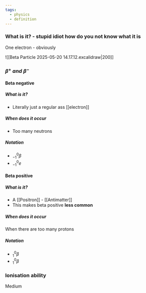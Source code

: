 ```yaml
---
tags:
  - physics
  - definition
---
```

### What is it? - stupid idiot how do you not know what it is
One electron - obviously

![[Beta Particle 2025-05-20 14.17.12.excalidraw|200]]
### $\beta^+ \;and\; \beta^-$

#### Beta negative

##### What is it?
- Literally just a regular ass [[electron]]
##### When does it occur
- Too many neutrons
##### Notation
- $^0_{-1}\beta$
- $^0_{-1}e$
#### Beta positive
##### What is it?
- A [[Positron]] - [[Antimatter]]
- This makes beta positive **less common**
##### When does it occur
When there are too many protons

##### Notation
- $^0_1\beta$
- $^0_1\beta$
### Ionisation ability
Medium